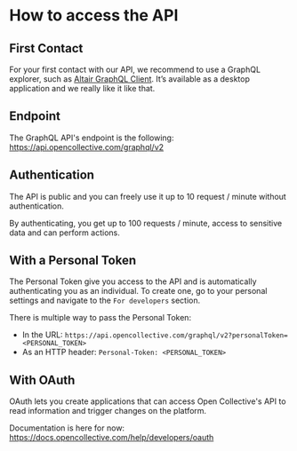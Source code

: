 # How to access the API

## First Contact

For your first contact with our API, we recommend to use a GraphQL explorer, such as [Altair GraphQL Client](https://altairgraphql.dev/). It’s available as a desktop application and we really like it like that.

## Endpoint

The GraphQL API's endpoint is the following: https://api.opencollective.com/graphql/v2

## Authentication

The API is public and you can freely use it up to 10 request / minute without authentication.

By authenticating, you get up to 100 requests / minute, access to sensitive data and can perform actions.

## With a Personal Token

The Personal Token give you access to the API and is automatically authenticating you as an individual. To create one, go to your personal settings and navigate to the `For developers` section.

<!--
<div>
    <img src="/access/applications.png" style="margin:auto;display:block;" />
    <p style="text-align:center;margin-bottom: 1em;"><em>Applications section</em></p>
    <img src="/access/api-key.png" style="margin:auto;display:block;" />
    <p style="text-align:center;margin-bottom: 1em;"><em>Create Personal Token</em></p>
</div>
-->

There is multiple way to pass the Personal Token:

- In the URL: `https://api.opencollective.com/graphql/v2?personalToken=<PERSONAL_TOKEN>`
- As an HTTP header: `Personal-Token: <PERSONAL_TOKEN>`

## With OAuth

OAuth lets you create applications that can access Open Collective's API to read information and trigger changes on the platform.

Documentation is here for now: https://docs.opencollective.com/help/developers/oauth
